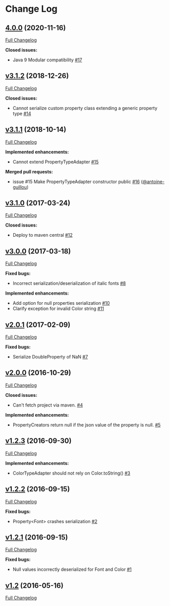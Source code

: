 # Change Log

## [4.0.0](https://bintray.com/joffrey-bion/maven/fx-gson/.0.0) (2020-11-16)
[Full Changelog](https://github.com/joffrey-bion/fx-gson/compare/v3.1.2...4.0.0)

**Closed issues:**

- Java 9 Modular compatibility [\#17](https://github.com/joffrey-bion/fx-gson/issues/17)

## [v3.1.2](https://bintray.com/joffrey-bion/maven/fx-gson/3.1.2) (2018-12-26)
[Full Changelog](https://github.com/joffrey-bion/fx-gson/compare/v3.1.1...v3.1.2)

**Closed issues:**

- Cannot serialize custom property class extending a generic property type [\#14](https://github.com/joffrey-bion/fx-gson/issues/14)

## [v3.1.1](https://bintray.com/joffrey-bion/maven/fx-gson/3.1.1) (2018-10-14)
[Full Changelog](https://github.com/joffrey-bion/fx-gson/compare/v3.1.0...v3.1.1)

**Implemented enhancements:**

- Cannot extend PropertyTypeAdapter [\#15](https://github.com/joffrey-bion/fx-gson/issues/15)

**Merged pull requests:**

- issue \#15 Make PropertyTypeAdapter constructor public [\#16](https://github.com/joffrey-bion/fx-gson/pull/16) ([@antoine-guillou](https://github.com/antoine-guillou))

## [v3.1.0](https://bintray.com/joffrey-bion/maven/fx-gson/3.1.0) (2017-03-24)
[Full Changelog](https://github.com/joffrey-bion/fx-gson/compare/v3.0.0...v3.1.0)

**Closed issues:**

- Deploy to maven central [\#12](https://github.com/joffrey-bion/fx-gson/issues/12)

## [v3.0.0](https://bintray.com/joffrey-bion/maven/fx-gson/3.0.0) (2017-03-18)
[Full Changelog](https://github.com/joffrey-bion/fx-gson/compare/v2.0.1...v3.0.0)

**Fixed bugs:**

- Incorrect serialization/deserialization of italic fonts [\#8](https://github.com/joffrey-bion/fx-gson/issues/8)

**Implemented enhancements:**

- Add option for null properties serialization [\#10](https://github.com/joffrey-bion/fx-gson/issues/10)
- Clarify exception for invalid Color string [\#11](https://github.com/joffrey-bion/fx-gson/issues/11)

## [v2.0.1](https://bintray.com/joffrey-bion/maven/fx-gson/2.0.1) (2017-02-09)
[Full Changelog](https://github.com/joffrey-bion/fx-gson/compare/v2.0.0...v2.0.1)

**Fixed bugs:**

- Serialize DoubleProperty of NaN [\#7](https://github.com/joffrey-bion/fx-gson/issues/7)

## [v2.0.0](https://bintray.com/joffrey-bion/maven/fx-gson/2.0.0) (2016-10-29)
[Full Changelog](https://github.com/joffrey-bion/fx-gson/compare/v1.2.3...v2.0.0)

**Closed issues:**

- Can't fetch project via maven. [\#4](https://github.com/joffrey-bion/fx-gson/issues/4)

**Implemented enhancements:**

- PropertyCreators return null if the json value of the property is null. [\#5](https://github.com/joffrey-bion/fx-gson/issues/5)

## [v1.2.3](https://bintray.com/joffrey-bion/maven/fx-gson/1.2.3) (2016-09-30)
[Full Changelog](https://github.com/joffrey-bion/fx-gson/compare/v1.2.2...v1.2.3)

**Implemented enhancements:**

- ColorTypeAdapter should not rely on Color.toString\(\) [\#3](https://github.com/joffrey-bion/fx-gson/issues/3)

## [v1.2.2](https://bintray.com/joffrey-bion/maven/fx-gson/1.2.2) (2016-09-15)
[Full Changelog](https://github.com/joffrey-bion/fx-gson/compare/v1.2.1...v1.2.2)

**Fixed bugs:**

- Property\<Font\> crashes serialization [\#2](https://github.com/joffrey-bion/fx-gson/issues/2)

## [v1.2.1](https://bintray.com/joffrey-bion/maven/fx-gson/1.2.1) (2016-09-15)
[Full Changelog](https://github.com/joffrey-bion/fx-gson/compare/v1.2...v1.2.1)

**Fixed bugs:**

- Null values incorrectly deserialized for Font and Color [\#1](https://github.com/joffrey-bion/fx-gson/issues/1)

## [v1.2](https://bintray.com/joffrey-bion/maven/fx-gson/1.2) (2016-05-16)
[Full Changelog](https://github.com/joffrey-bion/fx-gson/compare/v1.1...v1.2)

